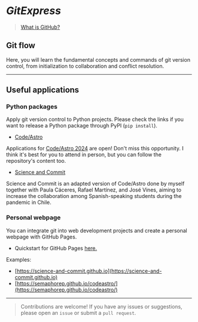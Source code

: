 # _GitExpress_

> [What is GitHub?](https://www.youtube.com/watch?v=pBy1zgt0XPc)



## **Git flow**

Here, you will learn the fundamental concepts and commands of git version control, from initialization to collaboration and conflict resolution.


*** 

## Useful applications

### **Python packages**

Apply git version control to Python projects. Please check the links if you want to release a Python package through PyPI (`pip install`). 

- [Code/Astro](https://github.com/semaphoreP/codeastro/tree/main)

Applications for [Code/Astro 2024](https://semaphorep.github.io/codeastro/) are open! Don't miss this opportunity. I think it's best for you to attend in person, but you can follow the repository's content too.

- [Science and Commit](https://github.com/Science-and-Commit/Workshop_2022)

Science and Commit is an adapted version of Code/Astro done by myself together with Paula Cáceres, Rafael Martínez, and José Vines, aiming to increase the collaboration among Spanish-speaking students during the pandemic in Chile.


### **Personal webpage**

You can integrate git into web development projects and create a personal webpage with GitHub Pages.

- Quickstart for GitHub Pages [here.](https://docs.github.com/en/pages/quickstart)

Examples:
- [https://science-and-commit.github.io](https://science-and-commit.github.io)
- [https://semaphorep.github.io/codeastro/](https://semaphorep.github.io/codeastro/)


*** 

> Contributions are welcome! If you have any issues or suggestions, please open an `issue` or submit a `pull request`.
